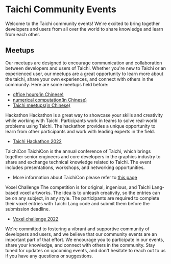 # Taichi Community Events

Welcome to the Taichi community events! We're excited to bring together developers and users from all over the world to share knowledge and learn from each other.

## Meetups
Our meetups are designed to encourage communication and collaboration between developers and users of Taichi. Whether you're new to Taichi or an experienced user, our meetups are a great opportunity to learn more about the taichi, share your own experiences, and connect with others in the community. Here are some meetups held before:
- [office hours(in Chinese)](https://www.bilibili.com/video/BV1dG4y1z7z4/?spm_id_from=333.999.0.0)
- [numerical computation(in Chinese)](https://www.bilibili.com/video/BV1mg411y7i9/?spm_id_from=333.999.0.0)
- [Taichi meetups(in Chinese)](https://space.bilibili.com/1779922645/search/video?keyword=%E5%A4%AA%E6%9E%81%E5%A4%A7%E8%AE%B2%E5%A0%82)

Hackathon
Hackathon is a great way to showcase your skills and creativity while working with Taichi. Participants work in teams to solve real-world problems using Taichi. The hackathon provides a unique opportunity to learn from other participants and work with leading experts in the field.
- [Taichi Hackathon 2022](http://www.taichi-hackathon.com/)


TaichiCon
TaichiCon is the annual conference of Taichi, which brings together senior engineers and core developers in the graphics industry to share and exchange technical knowledge related to Taichi. The event includes presentations, workshops, and networking opportunities.
- More information about TaichiCon please refer to [this page](https://github.com/taichi-dev/taichicon)

Voxel Challenge
The competition is for original, ingenious, and Taichi Lang-based voxel artworks. The idea is to unleash creativity, so the entries can be on any subject, in any style. The participants are required to complete their voxel entries with Taichi Lang code and submit them before the submission deadline. 
- [Voxel challenge 2022](archived/voxel-challenge-2022/README.md)

We're committed to fostering a vibrant and supportive community of developers and users, and we believe that our community events are an important part of that effort. We encourage you to participate in our events, share your knowledge, and connect with others in the community. Stay tuned for updates on upcoming events, and don't hesitate to reach out to us if you have any questions or suggestions.
